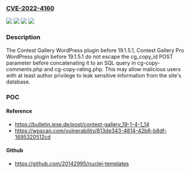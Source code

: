 ### [CVE-2022-4160](https://cve.mitre.org/cgi-bin/cvename.cgi?name=CVE-2022-4160)
![](https://img.shields.io/static/v1?label=Product&message=Contest%20Gallery%20Pro&color=blue)
![](https://img.shields.io/static/v1?label=Product&message=Contest%20Gallery&color=blue)
![](https://img.shields.io/static/v1?label=Version&message=%3D%200%20&color=brighgreen)
![](https://img.shields.io/static/v1?label=Vulnerability&message=CWE-89%20SQL%20Injection&color=brighgreen)

### Description

The Contest Gallery WordPress plugin before 19.1.5.1, Contest Gallery Pro WordPress plugin before 19.1.5.1 do not escape the cg_copy_id POST parameter before concatenating it to an SQL query in cg-copy-comments.php and cg-copy-rating.php. This may allow malicious users with at least author privilege to leak sensitive information from the site's database.

### POC

#### Reference
- https://bulletin.iese.de/post/contest-gallery_19-1-4-1_14
- https://wpscan.com/vulnerability/813de343-4814-42b8-b8df-1695320512cd

#### Github
- https://github.com/20142995/nuclei-templates

